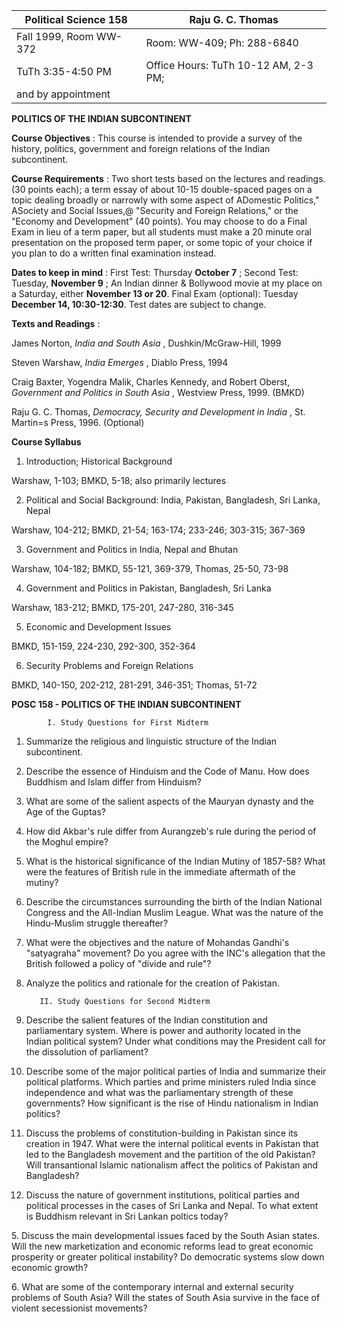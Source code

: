 Political Science 158  | Raju G. C. Thomas  
---|---  
Fall 1999, Room WW-372 | Room: WW-409; Ph: 288-6840  
TuTh 3:35-4:50 PM | Office Hours: TuTh 10-12 AM, 2-3 PM;  
| and by appointment  
  
                                                    

   **POLITICS OF THE INDIAN SUBCONTINENT**



**Course Objectives** : This course is intended to provide a survey of the
history, politics, government and foreign relations of the Indian
subcontinent.



**Course Requirements** :  Two short tests based on the lectures and readings.
(30 points each); a term essay of about 10-15 double-spaced pages on a topic
dealing broadly or narrowly with some aspect of ADomestic Politics," ASociety
and Social Issues,@  "Security and Foreign Relations," or the "Economy and
Development" (40 points). You may choose to do a Final Exam in lieu of a term
paper, but all students must make a 20 minute oral presentation on the
proposed term paper, or some topic of your choice if you plan to do a written
final examination instead.



**Dates to keep in mind** :  First Test: Thursday **October 7** ; Second Test:
Tuesday, **November 9** ;  An Indian dinner & Bollywood movie at my place on a
Saturday, either **November 13 or 20**. Final Exam (optional): Tuesday
**December 14, 10:30-12:30**.   Test dates are subject to change.



**Texts and Readings** :

James Norton, _India and South Asia_ , Dushkin/McGraw-Hill, 1999

Steven Warshaw, _India Emerges_ , Diablo Press, 1994

Craig Baxter, Yogendra Malik, Charles Kennedy, and Robert Oberst, _Government
and Politics in South Asia_ , Westview Press, 1999. (BMKD)

Raju G. C. Thomas, _Democracy, Security and Development in India_ , St.
Martin=s Press, 1996. (Optional)



**Course Syllabus**



1.  Introduction; Historical Background

Warshaw, 1-103; BMKD, 5-18; also primarily lectures



2.  Political and Social Background: India, Pakistan, Bangladesh, Sri Lanka, Nepal

Warshaw, 104-212; BMKD, 21-54; 163-174; 233-246; 303-315; 367-369



3.  Government and Politics in India, Nepal and Bhutan

Warshaw, 104-182; BMKD, 55-121, 369-379, Thomas, 25-50, 73-98



4.  Government and Politics in Pakistan, Bangladesh, Sri Lanka

Warshaw, 183-212; BMKD, 175-201, 247-280, 316-345



5.  Economic and Development Issues

BMKD, 151-159, 224-230, 292-300, 352-364



6.  Security Problems and Foreign Relations

BMKD, 140-150, 202-212, 281-291, 346-351; Thomas, 51-72

  

**POSC 158 - POLITICS OF THE INDIAN SUBCONTINENT**





            I. Study Questions for First Midterm



1.  Summarize the religious and linguistic structure of the Indian subcontinent.



2.  Describe the essence of Hinduism and the Code of Manu.  How does Buddhism and Islam differ from Hinduism?



3.  What are some of the salient aspects of the Mauryan dynasty and the Age of the Guptas?



4.  How did Akbar's rule differ from Aurangzeb's rule during the period of the Moghul empire?



5.  What is the historical significance of the Indian Mutiny of 1857-58?  What were the features of British rule in the immediate aftermath of the mutiny?



6.  Describe the circumstances surrounding the birth of the Indian National Congress and the All-Indian Muslim League.  What was the nature of the Hindu-Muslim struggle thereafter?



7.  What were the objectives and the nature of Mohandas Gandhi's "satyagraha" movement?  Do you agree with the INC's allegation that the British followed a policy of "divide and rule"?



8.  Analyze the politics and rationale for the creation of Pakistan.





           II. Study Questions for Second Midterm



1.  Describe the salient features of the Indian constitution and parliamentary system.  Where is power and authority located in the Indian political system?  Under what conditions may the President call for the dissolution of parliament?



2.  Describe some of the major political parties of India and summarize their political platforms.  Which parties and prime ministers ruled India since independence and what was the parliamentary strength of these governments?  How significant is the rise of Hindu nationalism in Indian politics?



3.  Discuss the problems of constitution-building in Pakistan since its creation in 1947.  What were the internal political events in Pakistan that led to the Bangladesh movement and the partition of the old Pakistan?  Will transantional Islamic nationalism affect the politics of Pakistan and Bangladesh?



4.  Discuss the nature of government institutions, political parties and political processes in the cases of Sri Lanka and Nepal. To what extent is Buddhism relevant in Sri Lankan poltics today?



5\. Discuss the main developmental issues faced by the South Asian states.
Will the new marketization and economic reforms lead to great economic
prosperity or greater political instability? Do democratic systems slow down
economic growth?



6\. What are some of the contemporary internal and external security problems
of South Asia? Will the states of South Asia survive in the face of violent
secessionist movements?

  



